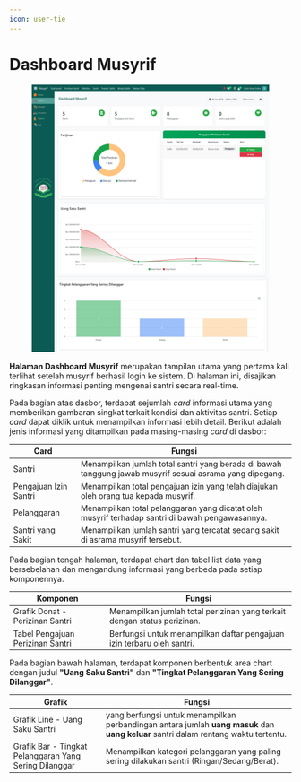 ```yaml
---
icon: user-tie
---
```


# Dashboard Musyrif

<figure><img src="../../.gitbook/assets/images-310 (1).png" alt=""><figcaption></figcaption></figure>

**Halaman Dashboard Musyrif** merupakan tampilan utama yang pertama kali terlihat setelah musyrif berhasil login ke sistem. Di halaman ini, disajikan ringkasan informasi penting mengenai santri secara real-time.&#x20;

Pada bagian atas dasbor, terdapat sejumlah _card_ informasi utama yang memberikan gambaran singkat terkait kondisi dan aktivitas santri. Setiap _card_ dapat diklik untuk menampilkan informasi lebih detail. Berikut adalah jenis informasi yang ditampilkan pada masing-masing _card_ di dasbor:

| Card                  | Fungsi                                                                                                   |
| --------------------- | -------------------------------------------------------------------------------------------------------- |
| Santri                | Menampilkan jumlah total santri yang berada di bawah tanggung jawab musyrif sesuai asrama yang dipegang. |
| Pengajuan Izin Santri | Menampilkan total pengajuan izin yang telah diajukan oleh orang tua kepada musyrif.                      |
| Pelanggaran           | Menampilkan total pelanggaran yang dicatat oleh musyrif terhadap santri di bawah pengawasannya.          |
| Santri yang Sakit     | Menampilkan jumlah santri yang tercatat sedang sakit di asrama musyrif tersebut.                         |

Pada bagian tengah halaman, terdapat chart dan tabel list data yang bersebelahan dan mengandung informasi yang berbeda pada setiap komponennya.

| Komponen                         | Fungsi                                                                   |
| -------------------------------- | ------------------------------------------------------------------------ |
| Grafik Donat - Perizinan Santri  | Menampilkan jumlah total perizinan yang terkait dengan status perizinan. |
| Tabel Pengajuan Perizinan Santri | Berfungsi untuk menampilkan daftar pengajuan izin terbaru oleh santri.   |

Pada bagian bawah halaman, terdapat komponen berbentuk area chart dengan judul **"Uang Saku Santri"** dan **"Tingkat Pelanggaran Yang Sering Dilanggar"**.

| Grafik                                                 | Fungsi                                                                                                                              |
| ------------------------------------------------------ | ----------------------------------------------------------------------------------------------------------------------------------- |
| Grafik Line - Uang Saku Santri                         | yang berfungsi untuk menampilkan perbandingan antara jumlah **uang masuk** dan **uang keluar** santri dalam rentang waktu tertentu. |
| Grafik Bar - Tingkat Pelanggaran Yang Sering Dilanggar | Menampilkan kategori pelanggaran yang paling sering dilakukan santri (Ringan/Sedang/Berat).                                         |
